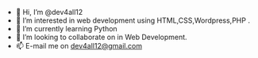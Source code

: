 - 👋 Hi, I’m @dev4all12
- 👀 I’m interested in web development using HTML,CSS,Wordpress,PHP .   
- 🌱 I’m currently learning Python
- 💞️ I’m looking to collaborate on in Web Development.
- 📫 E-mail me on dev4all12@gmail.com

<!---
dev4all12/dev4all12 is a ✨ special ✨ repository because its `README.md` (this file) appears on your GitHub profile.
You can click the Preview link to take a look at your changes.
--->
